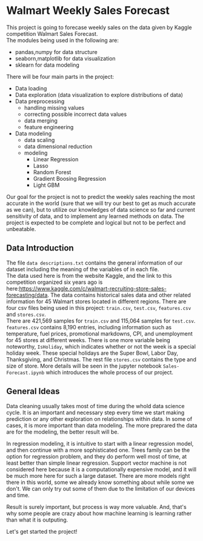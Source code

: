 # Walmart Weekly Sales Forecast

This project is going to forecase weekly sales on the data given by Kaggle competition Walmart Sales Forecast.   
The modules being used in the following are:  
- pandas,numpy for data structure
- seaborn,matplotlib for data visualization  
- sklearn for data modeling   

There will be four main parts in the project:  
- Data loading
- Data exploration (data visualization to explore distributions of data)  
- Data preprocessing 
    - handling missing values  
    - correcting possible incorrect data values  
    - data merging 
    - feature engineering
- Data modeling    
    - data scaling
    - data dimensional reduction 
    - modeling
      - Linear Regression   
      - Lasso
      - Random Forest   
      - Gradient Boosing Regression  
      - Light GBM
 
Our goal for the project is not to predict the weekly sales reaching the most accurate in the world (sure that we will try our best to get as much accurate as we can), but to utilize our knowledges of data science so far and current sensitivity of data, and to implement any learned methods on data. The project is expected to be complete and logical but not to be perfect and unbeatable.   

## Data Introduction

The file `data descriptions.txt` contains the general information of our dataset including the meaning of the variables of in each file.  
The data used here is from the website Kaggle, and the link to this competition organized six years ago is here:https://www.kaggle.com/c/walmart-recruiting-store-sales-forecasting/data. The data contains historical sales data and other related information for 45 Walmart stores located in different regions. There are four csv files being used in this project: `train.csv`, `test.csv`, `features.csv` and `stores.csv`.   
There are 421,569 samples for `train.csv` and 115,064 samples for `test.csv`. `features.csv` contains 8,190 entries, including information such as temperature, fuel prices, promotional markdowns, CPI, and unemployment for 45 stores at different weeks. There is one more variable being noteworthy, `IsHoliday`, which indicates whether or not the week is a special holiday week. These special holidays are the Super Bowl, Labor Day, Thanksgiving, and Christmas. The rest file `stores.csv` contains the type and size of store. More details will be seen in the jupyter notebook `Sales-Forecast.ipynb` which introduces the whole process of our project.  

## General Ideas   

Data cleaning usually takes most of time during the whold data science cycle. It is an important and necessary step every time we start making prediction or any other exploration on relationships within data. In some of cases, it is more important than data modeling. The more preprared the data are for the modeling, the better result will be.    

In regression modeling, it is intuitive to start with a linear regression model, and then continue with a more sophisticated one. Trees family can be the option for regression problem, and they do perform well most of time, at least better than simple linear regression. Support vector machine is not considered here because it is a computationally expensive model, and it will be much more here for such a large dataset. There are more models right there in this world, some we already know something about while some we don't. We can only try out some of them due to the limitation of our devices and time.   

Result is surely important, but process is way more valuable. And, that's why some people are crazy about how machine learning is learning rather than what it is outputing.   

Let's get started the project!
